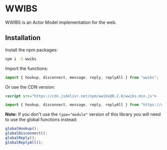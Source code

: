 # WWIBS

WWIBS is an Actor Model implementation for the web.

## Installation

Install the npm packages:

```sh
npm i -S wwibs
```

Import the functions:

```javascript
import { hookup, disconnect, message, reply, replyAll } from "wwibs";
```

Or use the CDN version:

```html
<script src="https://cdn.jsdelivr.net/npm/wwibs@0.2.0/wwibs.min.js">
```

```javascript
import { hookup, disconnect, message, reply, replyAll } from "https://cdn.jsdelivr.net/npm/wwibs@0.2.0/wwibs.min.mjs";
```

**Note:** If you don't use the `type="module"` version of this library you will need to use the global functions instead:

```javascript
globalHookup();
globalDisconnect();
globalReply();
globalReplyAll();
```
